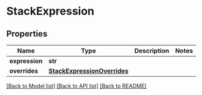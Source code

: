 # StackExpression

## Properties
Name | Type | Description | Notes
------------ | ------------- | ------------- | -------------
**expression** | **str** |  | 
**overrides** | [**StackExpressionOverrides**](StackExpressionOverrides.md) |  | 

[[Back to Model list]](../README.md#documentation-for-models) [[Back to API list]](../README.md#documentation-for-api-endpoints) [[Back to README]](../README.md)


